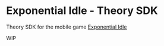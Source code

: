 # Exponential Idle - Theory SDK
Theory SDK for the mobile game [Exponential Idle](https://conicgames.github.io/exponentialidle/)

WIP
